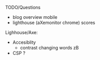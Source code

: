 TODO/Questions

- blog overview mobile
- lighthouse (aXemonitor chrome) scores

Lighhouse/Axe:

- Accesiblity
  - contrast changing words zB
- CSP ?
